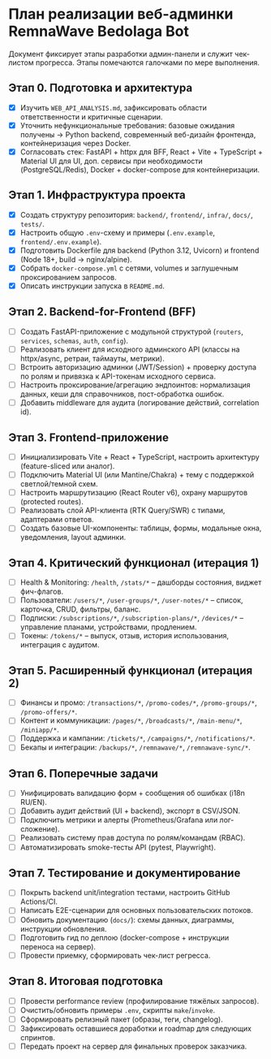 # План реализации веб-админки RemnaWave Bedolaga Bot

Документ фиксирует этапы разработки админ-панели и служит чек-листом прогресса. Этапы помечаются галочками по мере выполнения.

## Этап 0. Подготовка и архитектура
- [x] Изучить `WEB_API_ANALYSIS.md`, зафиксировать области ответственности и критичные сценарии.
- [x] Уточнить нефункциональные требования: базовые ожидания получены → Python backend, современный веб-дизайн фронтенда, контейнеризация через Docker.
- [x] Согласовать стек: FastAPI + httpx для BFF, React + Vite + TypeScript + Material UI для UI, доп. сервисы при необходимости (PostgreSQL/Redis), Docker + docker-compose для контейнеризации.

## Этап 1. Инфраструктура проекта
- [x] Создать структуру репозитория: `backend/`, `frontend/`, `infra/`, `docs/`, `tests/`.
- [x] Настроить общую `.env`-схему и примеры (`.env.example`, `frontend/.env.example`).
- [x] Подготовить Dockerfile для backend (Python 3.12, Uvicorn) и frontend (Node 18+, build → nginx/alpine).
- [x] Собрать `docker-compose.yml` с сетями, volumes и заглушечным проксированием запросов.
- [x] Описать инструкции запуска в `README.md`.

## Этап 2. Backend-for-Frontend (BFF)
- [ ] Создать FastAPI-приложение с модульной структурой (`routers`, `services`, `schemas`, `auth`, `config`).
- [ ] Реализовать клиент для исходного админского API (классы на httpx/async, ретраи, таймауты, метрики).
- [ ] Встроить авторизацию админки (JWT/Session) + проверку доступа по ролям и привязка к API-токенам исходного сервиса.
- [ ] Настроить проксирование/агрегацию эндпоинтов: нормализация данных, кеши для справочников, пост-обработка ошибок.
- [ ] Добавить middleware для аудита (логирование действий, correlation id).

## Этап 3. Frontend-приложение
- [ ] Инициализировать Vite + React + TypeScript, настроить архитектуру (feature-sliced или аналог).
- [ ] Подключить Material UI (или Mantine/Chakra) + тему с поддержкой светлой/темной схем.
- [ ] Настроить маршрутизацию (React Router v6), охрану маршрутов (protected routes).
- [ ] Реализовать слой API-клиента (RTK Query/SWR) с типами, адаптерами ответов.
- [ ] Создать базовые UI-компоненты: таблицы, формы, модальные окна, уведомления, layout админки.

## Этап 4. Критический функционал (итерация 1)
- [ ] Health & Monitoring: `/health`, `/stats/*` – дашборды состояния, виджет фич-флагов.
- [ ] Пользователи: `/users/*`, `/user-groups/*`, `/user-notes/*` – список, карточка, CRUD, фильтры, баланс.
- [ ] Подписки: `/subscriptions/*`, `/subscription-plans/*`, `/devices/*` – управление планами, устройствами, продлением.
- [ ] Токены: `/tokens/*` – выпуск, отзыв, история использования, интеграция с аудитом.

## Этап 5. Расширенный функционал (итерация 2)
- [ ] Финансы и промо: `/transactions/*`, `/promo-codes/*`, `/promo-groups/*`, `/promo-offers/*`.
- [ ] Контент и коммуникации: `/pages/*`, `/broadcasts/*`, `/main-menu/*`, `/miniapp/*`.
- [ ] Поддержка и кампании: `/tickets/*`, `/campaigns/*`, `/notifications/*`.
- [ ] Бекапы и интеграции: `/backups/*`, `/remnawave/*`, `/remnawave-sync/*`.

## Этап 6. Поперечные задачи
- [ ] Унифицировать валидацию форм + сообщения об ошибках (i18n RU/EN).
- [ ] Добавить аудит действий (UI + backend), экспорт в CSV/JSON.
- [ ] Подключить метрики и алерты (Prometheus/Grafana или лог-сложение).
- [ ] Реализовать систему прав доступа по ролям/командам (RBAC).
- [ ] Автоматизировать smoke-тесты API (pytest, Playwright).

## Этап 7. Тестирование и документирование
- [ ] Покрыть backend unit/integration тестами, настроить GitHub Actions/CI.
- [ ] Написать E2E-сценарии для основных пользовательских потоков.
- [ ] Обновить документацию (`docs/`): схемы данных, диаграммы, инструкции обновления.
- [ ] Подготовить гид по деплою (docker-compose + инструкции переноса на сервер).
- [ ] Провести приемку, сформировать чек-лист регресса.

## Этап 8. Итоговая подготовка
- [ ] Провести performance review (профилирование тяжёлых запросов).
- [ ] Очистить/обновить примеры `.env`, скрипты `make`/`invoke`.
- [ ] Сформировать релизный пакет (образы, теги, changelog).
- [ ] Зафиксировать оставшиеся доработки и roadmap для следующих спринтов.
- [ ] Передать проект на сервер для финальных проверок заказчика.
